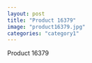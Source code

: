 ```yaml
---
layout: post
title: "Product 16379"
image: "product16379.jpg"
categories: "category1"
---
```

Product 16379
